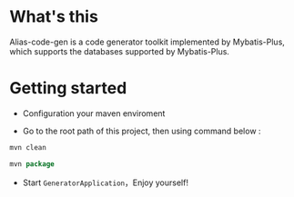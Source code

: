 # What's this

Alias-code-gen is a code generator toolkit implemented by Mybatis-Plus, which supports the databases supported by Mybatis-Plus.


# Getting started


- Configuration your maven enviroment

- Go to the root path of this project, then using command below :

 ``` java
 mvn clean
 
 mvn package

```

- Start `GeneratorApplication`，Enjoy yourself!